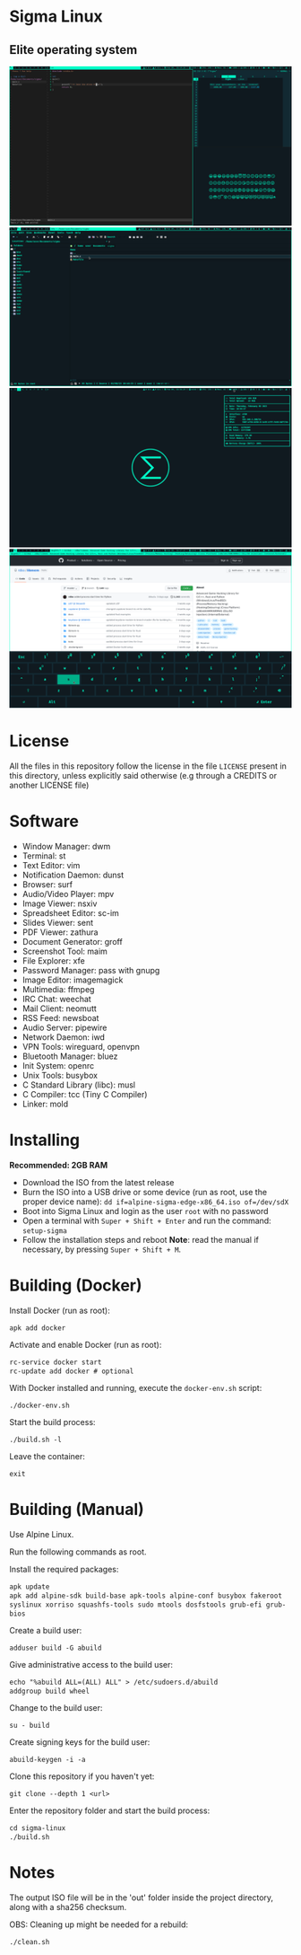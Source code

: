 # Sigma Linux
## Elite operating system

![scrsht0](screenshots/scrsht0.png)
![scrsht1](screenshots/scrsht1.png)
![scrsht2](screenshots/scrsht2.png)
![scrsht3](screenshots/scrsht3.png)

# License
All the files in this repository follow the license in the file `LICENSE` present in this directory, unless explicitly said otherwise (e.g through a CREDITS or another LICENSE file)

# Software
- Window Manager: dwm
- Terminal: st
- Text Editor: vim
- Notification Daemon: dunst
- Browser: surf
- Audio/Video Player: mpv
- Image Viewer: nsxiv
- Spreadsheet Editor: sc-im
- Slides Viewer: sent
- PDF Viewer: zathura
- Document Generator: groff
- Screenshot Tool: maim
- File Explorer: xfe
- Password Manager: pass with gnupg
- Image Editor: imagemagick
- Multimedia: ffmpeg
- IRC Chat: weechat
- Mail Client: neomutt
- RSS Feed: newsboat
- Audio Server: pipewire
- Network Daemon: iwd
- VPN Tools: wireguard, openvpn
- Bluetooth Manager: bluez
- Init System: openrc
- Unix Tools: busybox
- C Standard Library (libc): musl
- C Compiler: tcc (Tiny C Compiler)
- Linker: mold

# Installing

**Recommended: 2GB RAM**

- Download the ISO from the latest release
- Burn the ISO into a USB drive or some device (run as root, use the proper device name): `dd if=alpine-sigma-edge-x86_64.iso of=/dev/sdX`
- Boot into Sigma Linux and login as the user `root` with no password
- Open a terminal with `Super + Shift + Enter` and run the command: `setup-sigma`
- Follow the installation steps and reboot
**Note**: read the manual if necessary, by pressing `Super + Shift + M`.

# Building (Docker)
Install Docker (run as root):
```
apk add docker
```

Activate and enable Docker (run as root):
```
rc-service docker start
rc-update add docker # optional
```

With Docker installed and running, execute the `docker-env.sh` script:
```
./docker-env.sh
```

Start the build process:
```
./build.sh -l
```

Leave the container:
```
exit
```

# Building (Manual)
Use Alpine Linux.

Run the following commands as root.

Install the required packages:
```
apk update
apk add alpine-sdk build-base apk-tools alpine-conf busybox fakeroot syslinux xorriso squashfs-tools sudo mtools dosfstools grub-efi grub-bios
```

Create a build user:
```
adduser build -G abuild
```

Give administrative access to the build user:
```
echo "%abuild ALL=(ALL) ALL" > /etc/sudoers.d/abuild
addgroup build wheel
```

Change to the build user:
```
su - build
```

Create signing keys for the build user:
```
abuild-keygen -i -a
```

Clone this repository if you haven't yet:
```
git clone --depth 1 <url>
```

Enter the repository folder and start the build process:
```
cd sigma-linux
./build.sh
```

# Notes

The output ISO file will be in the 'out' folder inside the project directory, along with a sha256 checksum.

OBS: Cleaning up might be needed for a rebuild:
```
./clean.sh
```
